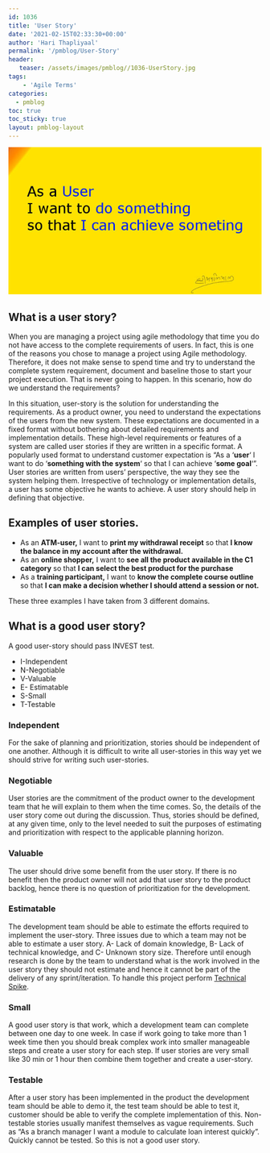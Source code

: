 ```yaml
---
id: 1036   
title: 'User Story'
date: '2021-02-15T02:33:30+00:00'
author: 'Hari Thapliyaal'
permalink: '/pmblog/User-Story'
header:
   teaser: /assets/images/pmblog//1036-UserStory.jpg
tags:
    - 'Agile Terms'
categories:
  - pmblog
toc: true   
toc_sticky: true	
layout: pmblog-layout 
---
```


![](/assets/images/pmblog/1036-UserStory.jpg)   

## What is a user story?

When you are managing a project using agile methodology that time you do not have access to the complete requirements of users. In fact, this is one of the reasons you chose to manage a project using Agile methodology. Therefore, it does not make sense to spend time and try to understand the complete system requirement, document and baseline those to start your project execution. That is never going to happen. In this scenario, how do we understand the requirements?

In this situation, user-story is the solution for understanding the requirements. As a product owner, you need to understand the expectations of the users from the new system. These expectations are documented in a fixed format without bothering about detailed requirements and implementation details. These high-level requirements or features of a system are called user stories if they are written in a specific format. A popularly used format to understand customer expectation is “As a ‘**user**‘ I want to do ‘**something with the system**‘ so that I can achieve ‘**some goal**‘”. User stories are written from users’ perspective, the way they see the system helping them. Irrespective of technology or implementation details, a user has some objective he wants to achieve. A user story should help in defining that objective.

## Examples of user stories.

- As an **ATM-user,** I want to **print my withdrawal receipt** so that **I know the balance in my account after the withdrawal.**
- As an **online shopper,** I want to **see all the product available in the C1 category** so that **I can select the best product for the purchase**
- As a **training participant,** I want to **know the complete course outline** so that **I can make a decision whether I should attend a session or not.**

These three examples I have taken from 3 different domains.

## What is a good user story?

A good user-story should pass INVEST test.

- I-Independent
- N-Negotiable
- V-Valuable
- E- Estimatable
- S-Small
- T-Testable

### **Independent**

For the sake of planning and prioritization, stories should be independent of one another. Although it is difficult to write all user-stories in this way yet we should strive for writing such user-stories.

### **Negotiable**

User stories are the commitment of the product owner to the development team that he will explain to them when the time comes. So, the details of the user story come out during the discussion. Thus, stories should be defined, at any given time, only to the level needed to suit the purposes of estimating and prioritization with respect to the applicable planning horizon.

### **Valuable**

The user should drive some benefit from the user story. If there is no benefit then the product owner will not add that user story to the product backlog, hence there is no question of prioritization for the development.

### **Estimatable**

The development team should be able to estimate the efforts required to implement the user-story. Three issues due to which a team may not be able to estimate a user story. A- Lack of domain knowledge, B- Lack of technical knowledge, and C- Unknown story size. Therefore until enough research is done by the team to understand what is the work involved in the user story they should not estimate and hence it cannot be part of the delivery of any sprint/iteration. To handle this project perform [Technical Spike](/pmbok6/Technical-Spike).

### **Small**

A good user story is that work, which a development team can complete between one day to one week. In case if work going to take more than 1 week time then you should break complex work into smaller manageable steps and create a user story for each step. If user stories are very small like 30 min or 1 hour then combine them together and create a user-story.

### **Testable**

After a user story has been implemented in the product the development team should be able to demo it, the test team should be able to test it, customer should be able to verify the complete implementation of this. Non-testable stories usually manifest themselves as vague requirements. Such as “As a branch manager I want a module to calculate loan interest quickly”. Quickly cannot be tested. So this is not a good user story.